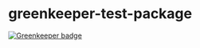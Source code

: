 # greenkeeper-test-package
[![Greenkeeper badge](https://badges.greenkeeper.io/newtonry/greenkeeper-test-package.svg)](https://greenkeeper.io/)
